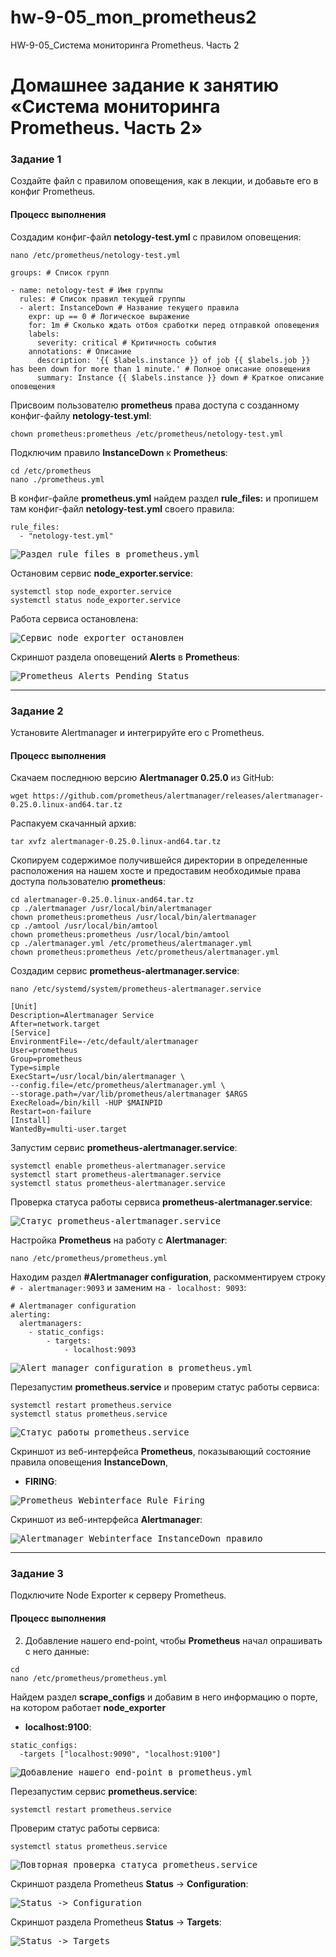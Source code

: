# hw-9-05_mon_prometheus2
HW-9-05_Система мониторинга Prometheus. Часть 2

# Домашнее задание к занятию «Система мониторинга Prometheus. Часть 2»

### Задание 1

Создайте файл с правилом оповещения, как в лекции, и добавьте его в конфиг Prometheus.

#### Процесс выполнения

Создадим конфиг-файл **netology-test.yml** с правилом оповещения:
```
nano /etc/prometheus/netology-test.yml
```
```
groups: # Список групп

- name: netology-test # Имя группы
  rules: # Список правил текущей группы
  - alert: InstanceDown # Название текущего правила
    expr: up == 0 # Логическое выражение
    for: 1m # Сколько ждать отбоя сработки перед отправкой оповещения
    labels:
      severity: critical # Критичность события
    annotations: # Описание
      description: '{{ $labels.instance }} of job {{ $labels.job }} has been down for more than 1 minute.' # Полное описание оповещения
      summary: Instance {{ $labels.instance }} down # Краткое описание оповещения
```
Присвоим пользователю **prometheus** права доступа с созданному конфиг-файлу **netology-test.yml**:
```
chown prometheus:prometheus /etc/prometheus/netology-test.yml
```
Подключим правило **InstanceDown** к **Prometheus**:
```
cd /etc/prometheus
nano ./prometheus.yml
```
В конфиг-файле **prometheus.yml** найдем раздел **rule_files:** и пропишем там конфиг-файл **netology-test.yml**
своего правила:
```
rule_files:
  - "netology-test.yml"
```
<kbd>![Раздел rule_files в prometheus.yml](img/prometheus_config_rule_files.png)</kbd>

Остановим сервис **node_exporter.service**:
```
systemctl stop node_exporter.service
systemctl status node_exporter.service
```
Работа сервиса остановлена:

<kbd>![Сервис node_exporter остановлен](img/node_exporter_status_stopped.png)</kbd>

Скриншот раздела оповещений **Alerts** в **Prometheus**:

<kbd>![Prometheus Alerts Pending Status](img/prometheus_alerts_pending.png)</kbd>


---

### Задание 2

Установите Alertmanager и интегрируйте его с Prometheus.

#### Процесс выполнения

Скачаем последнюю версию **Alertmanager 0.25.0** из GitHub:
```
wget https://github.com/prometheus/alertmanager/releases/alertmanager-0.25.0.linux-and64.tar.tz
```
Распакуем скачанный архив:
```
tar xvfz alertmanager-0.25.0.linux-and64.tar.tz
```
Скопируем содержимое получившейся директории в определенные расположения на нашем хосте и предоставим
необходимые права доступа пользователю **prometheus**:
```
cd alertmanager-0.25.0.linux-and64.tar.tz
cp ./alertmanager /usr/local/bin/alertmanager
chown prometheus:prometheus /usr/local/bin/alertmanager
cp ./amtool /usr/local/bin/amtool
chown prometheus:prometheus /usr/local/bin/amtool
cp ./alertmanager.yml /etc/prometheus/alertmanager.yml
chown prometheus:prometheus /etc/prometheus/alertmanager.yml
```
Создадим сервис **prometheus-alertmanager.service**:
```
nano /etc/systemd/system/prometheus-alertmanager.service
```
```
[Unit]
Description=Alertmanager Service
After=network.target
[Service]
EnvironmentFile=-/etc/default/alertmanager
User=prometheus
Group=prometheus
Type=simple
ExecStart=/usr/local/bin/alertmanager \
--config.file=/etc/prometheus/alertmanager.yml \
--storage.path=/var/lib/prometheus/alertmanager $ARGS
ExecReload=/bin/kill -HUP $MAINPID
Restart=on-failure
[Install]
WantedBy=multi-user.target
```
Запустим сервис **prometheus-alertmanager.service**:
```
systemctl enable prometheus-alertmanager.service
systemctl start prometheus-alertmanager.service
systemctl status prometheus-alertmanager.service
```
Проверка статуса работы сервиса **prometheus-alertmanager.service**:

<kbd>![Статус prometheus-alertmanager.service](img/prometheus-alertmanager.service_status.png)</kbd>

Настройка **Prometheus** на работу c **Alertmanager**:
```
nano /etc/prometheus/prometheus.yml
```
Находим раздел **#Alertmanager configuration**, раскомментируем строку ```# - alertmanager:9093``` и
заменим на ```- localhost: 9093```:

```
# Alertmanager configuration
alerting:
  alertmanagers:
    - static_configs:
        - targets:
            - localhost:9093
```
<kbd>![Alert manager configuration в prometheus.yml](img/prometheus.yml_alertmanager_config.png)</kbd>

Перезапустим **prometheus.service** и проверим статус работы сервиса:
```
systemctl restart prometheus.service
systemctl status prometheus.service
```
<kbd>![Статус работы prometheus.service](img/prometheus_service_status.png)</kbd>

Скриншот из веб-интерфейса **Prometheus**, показывающий состояние правила оповещения **InstanceDown**, 
- **FIRING**:

<kbd>![Prometheus Webinterface Rule Firing](img/prometheus_webinterface_alerts_instancedown_firing.png)</kbd>

Скриншот из веб-интерфейса **Alertmanager**:

<kbd>![Alertmanager Webinterface InstanceDown правило](img/alertmananer_webinterface_instancedown.png)</kbd>

---

### Задание 3

Подключите Node Exporter к серверу Prometheus.

#### Процесс выполнения
2. Добавление нашего end-point, чтобы **Prometheus** начал опрашивать с него данные:
```
cd
nano /etc/prometheus/prometheus.yml
```
Найдем раздел **scrape_configs** и добавим в него информацию о порте, на котором работает **node_exporter**
- **localhost:9100**:

```
static_configs:
  -targets ["localhost:9090", "localhost:9100"]
```
<kbd>![Добавление нашего end-point в prometheus.yml](img/scrape_configs_updated.png)</kbd>

Перезапустим сервис **prometheus.service**:
```
systemctl restart prometheus.service
```
Проверим статус работы сервиса:
```
systemctl status prometheus.service
```
<kbd>![Повторная проверка статуса prometheus.service](img/prometheus_service_status_1.png)</kbd>

Скриншот раздела Prometheus **Status** -> **Configuration**:

<kbd>![Status -> Configuration](img/prometheus_status_configuration.png)</kbd>

Скриншот раздела Prometheus **Status** -> **Targets**:

<kbd>![Status -> Targets](img/prometheus_status_targets.png)</kbd>

